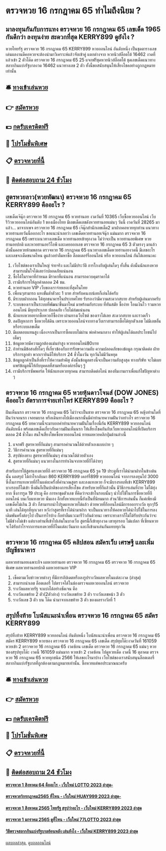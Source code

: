 # ตรวจหวย 16 กรกฎาคม 65 ทำไมถึงนิยม ?
## มาลงทุนกันกับการแทง ตรวจหวย 16 กรกฎาคม 65 เลขเด็ด 1965 กันดีกว่า ลงทุนง่าย สะดวกที่สุด KERRY899 ดูยังไง ?
หวยไทยรัฐ ตรวจหวย 16 กรกฎาคม 65 KERRY899 หวยออนไลน์ อันดับหนึ่ง เป็นชุดตารางเลขเด่นผลงานดีคอหวยจะต้องนำมาวิเคราะห์แล้วจับเข้าคู่ แตกต่างจาก หวยนิวส์ล็อตโต้ 16462 งวดที่แล้วเข้า 2 ตัวโต๊ด ตรวจหวย 16 กรกฎาคม 65 25 แจกฟรีชุดหวยนิวส์ล็อตโต้ ชุดเลขเด็ดแนวทางสลากกินแบ่งรัฐบาลงวด 16462 แนวทางเลข 2 ตัว ทั้งนี้ขอสนับสนุนให้เสี่ยงโชคอย่างถูกกฎหมายเท่านั้น

## 🛎 [ทางเข้าเล่นหวย](https://bit.ly/3BG5bNw)
## 👉 [สมัครหวย](https://bit.ly/3BG5bNw)
## 💵 [กดรับเครดิตฟรี](https://bit.ly/3C3mvgS)
## 👑 [โปรโมชั่นพิเศษ](https://bit.ly/3C3mvgS)
## 📋 [ตรวจหวยที่นี้](https://bit.ly/3C3mvgS)
## 📱 [ติดต่อสอบถาม 24 ชัวโมง](https://bit.ly/3C3mvgS)

## สูตรหวยลาว(หวยพัฒนา) ตรวจหวย 16 กรกฎาคม 65 KERRY899 คืออะไร ?
เลขเด็ดเจ๊นุ๊ก ตรวจหวย 16 กรกฎาคม 65 หวยฮานอย งวดวันที่ 10365
เว็บซื้อหวยออนไลน์ เว็บรีวิวหวยออนไลน์อันดับ 1 ของเมืองไทย มีเลขเด็ดเลขดังหวยฮานอยแม่นๆ วันนี้ งวดวันที่ 28265 มาแล้ว… มาจากเพจ ตรวจหวย 16 กรกฎาคม 65 เจ๊นุ๊กสำนักเลขเด็ด2 มาฝากคอหวยทุกท่าน แนวทางหวยฮานอยวันนี้ออกอะไร ขอแนะนำเลยว่า เลขเด็ดหวยฮานอยเจ้นุ๊ก แม่นมาก ตรวจหวย 16 กรกฎาคม 65 เพราะแนวทางเลขเด็ด หวยฮานอยเข้าทุกงวด ไม่ว่าจะเป็น หวยฮานอยพิเศษ หวยฮานอยปกติ และหวยฮานอยวีไอพี และเคยออกเลข ตรวจหวย 16 กรกฎาคม 65 3 ตัวตรงๆ มาแล้ว ดังนั้นคอหวยห้ามพลาด ตรวจหวย 16 กรกฎาคม 65 แนวทางเลขเด็ดหวยฮานอยงวดนี้ มีเลขอะไร และเลขจะเด็ดขนาดไหน ดูแล้วอย่าลืมหาซื้อ ล็อตเตอร์รี่ออนไลน์ หรือ หวยออนไลน์ กันได้เลยนะคะ
1. เว็บไซต์ของเราเป็นใหญ่ จ่ายจริง และไม่มีประวัติ การโกงกับผู้เล่นใดๆ ทั้งสิ้น ดังนั้นนักแทงหวยสามารถมั่นใจได้เลยว่าปลอดภัยแน่นอน
2. ซื้อได้ในราคาที่กำหนด มีราคาที่แน่นอน สามารถควบคุมราคาได้
3. เรามีบริการให้ลูกค้าตลอด 24 ชม.
4. หวยฮานอย VIP เว็บของเราจ่ายเยอะที่สุดในไทย
5. เพื่อนๆสามารถ แทงขั้นต่ำตัวละ 1 บาท สำหรับคนงบน้อยก็เล่นได้ครับ
6. มีระบบฝากถอน ได้ทุกธนาคารในประเทศไทย รับรองว่ามีความสะดวกสบาย สำหรับผู้เล่นมากครับ
7. ระบบของเราเป็นระบบที่พัฒนาขึ้นมาใหม่ มาพร้อมกับระบบ ที่ทันสมัย ซื้อง่าย โอนเงินไว รวมหวยออนไลน์ มีทุกประเภท ปลอดภัย เว็บไม่ล่มแน่นอน
8. นักแทงหวยอยากซื้อหวยก็ซื้อง่าย ผ่านทางเว็บไซต์ ของเราได้เลย สะดวกสบาย และรวดเร็ว
9. ลดปัญหาการ ซื้อหวยใต้ดิน เพราะหวยออนไลน์จากทางเว็บเราสามารถซื้อได้ทุกตัวเลข ไม่มีเลขอั้น หรือระบบเลขเต็ม
10. มีผลตอบแทนสูง เนื่องจากเป็นการซื้อแบบไม่ผ่าน พ่อค้าคนกลาง ทำให้ผู้เล่นได้ผลประโยชน์ไปเต็มๆ
11. ข้อมูลหวยมีความถูกต้องแม่นยำสูง หวยออนไลน์80บาท
12. ถ้าท่านมีข้อสงสัยใดๆ ที่เกี่ยวข้องกับการรักษาความลับ ความปลอดภัยของข้อมูล กรุณาติดต่อ ฝ่ายบริการลูกค้า พวกเรายินดีให้บริการ 24 ชั่วโมงวัน ทุกวันไม่มีวันหยุด
13. ข้อมูลลูกค้าเป็นสิ่งที่เราให้ความสำคัญ ดังนั้นข้อมูลตรงนี้จะเป็นความลับสูงสุด ทางบริษัท จะไม่เผยแพร่ข้อมูลนี้ให้กับบุคคลที่สามหรือองค์กรอื่นๆ รู้
14. เรามีบริการซัพพอร์ต ให้นักแทงหวยทุกคน สามารถติดต่อไลน์ ของทีมงานเราเพื่อแก้ไขปัญหาต่าง ๆ

## ตรวจหวย 16 กรกฎาคม 65 หวยหุ้นดาวโจนส์ (DOW JONES) คืออะไร อัตราการจ่ายเท่าไหร่ KERRY899 คืออะไร ?
ฝันเห็นนรก ตรวจหวย 16 กรกฎาคม 65 ไม่ว่าจะเป็นชาย ตรวจหวย 16 กรกฎาคม 65 หญิงท่านใดที่ฝันว่าเจอนรก เจอยมบาล หรือเดินทางไปเมืองนรกนั้นมีคำทำนายความฝันว่าอย่างไร ตรวจหวย 16 กรกฎาคม 65 บทความนี้จะมาบอกคำทำนายความฝันในเรื่องนี้กัน KERRY899 หวยออนไลน์ อันดับหนึ่ง พร้อมเลขเด็ดเกี่ยวกับความฝันเห็นนรก ให้เสี่ยงโชคกันกับเว็บหวยออนไลน์ที่เปิดบริการ ตลอด 24 ชั่วโมง
สนใจเสี่ยงโชคซื้อหวยออนไลน์ ทายผลหวยคลิกปุ่มด้านล่างนี้
1. แจกฟรี สูตรหวยยี่กีแม่นๆ สามารถคำนวณได้ด้วยตัวเองแบบง่าย ๆ
2. วิธีการคำนวณ สูตรหวยยี่กีแม่นๆ
3. สรุปช่องทาง สูตรหวยยี่กีแม่นๆ คำนวณได้ด้วยตัวเอง
4. สูตรหวยยี่กีแม่นๆ แนวทางในการทำเงินจากหวยยี่กีได้ง่ายๆ

สำหรับการใช้สูตรแทงหวยยี่กี ตรวจหวย 16 กรกฎาคม 65 รูด 19 ประตูที่เราได้นำมาฝากในข้างต้นนั้น ผลสรุป ได้กำไรกลับมา 860 KERRY899 เคอร์รี่899 หวยออนไลน์ จากการลงทุนไป 3000 ซึ่งในการแทงหวยยี่กีในแต่ละครั้งที่คำนวณสูตร และลงแทงหวย ก็จะมีบางรอบที่เข้า KERRY899 บางรอบก็ไม่เข้า ซึ่งมันก็เป็นปกติของการเสี่ยงโชค
สำหรับหวยยี่กีแล้วนั้น มีวิธีการเล่นที่ง่าย ไม่ได้ยุ่งยาก ซึ่งการรูด 19 ประตู คือ การหาชุดตัวเลข ที่คิดว่าจะเข้าในรอบนั้นๆ นำไปใช้ในการซื้อหวยยี่กีออนไลน์ บนเว็บแทงหวย นั่นเอง อีกทั้งหวยแบบนี้ยังเป็นที่นิยมมาก ส่วนวิธีการเล่นนั้น ก็แค่เพียงมีเลขเด็ดไม่เกิน 3 ตัว ก็สามารถนำไปรูดแทงหวยได้แล้ว
ด้วยหวยยี่กีออนไลน์มีการออกรางวัล ทุกๆ15 นาที เล่นได้ทุกที่ทุกเวลา หวังว่าสูตรที่เราได้นำมาฝาก จะเป็นแนวทางให้คอหวยได้นำไปใช้ในการลงเดิมพันครั้งต่อๆไป เป็นการไรบ้าง ก็อย่าลืมแวะมารีวิวกันด้วยนะ
เพราะทางเราก็ไม่ได้รับประกันว่าจะไม่มีช่วงไม่เข้า แต่บางท่านที่เข้าไปเล่นในบางเว็บ สูตรนี้ก็เข้าทุกงวด เขาทุกรอบ ไม่แปลก ที่เซียนหวยจะได้รับกำไรจากการแทงหวยยี่กีในแต่ละวันมาก และก็เข้ามาเล่นกันแทบทุกวัน

## ตรวจหวย 16 กรกฎาคม 65 คลิปสอน สมัครเว็บ เศรษฐี และเพิ่มบัญชีธนาคาร
ผลหวยฮานอยเฉพาะกิจ
ผลหวยฮานอย ตรวจหวย 16 กรกฎาคม 65 ตรวจหวย 16 กรกฎาคม 65 พิเศษ
ผลหวยฮานอยปกติ
ผลหวยฮานอย VIP
1. เช็คตามเว็บข่าวหวยต่างๆ ที่มีการอัปเดตหรือลงรูปรางวัลผลหวยในแต่ละงวด (ล่าสุด)
2. สามารถนำเลข ล็อตเตอรี่ ไปตรวจได้ในช่องตรวจผลหวยออนไลน์ ตรวจหวย
3. รางวัลผลหวยรัฐ จะแบ่งได้อย่างชัดเจน คือ
4. รางวัลเลขท้าย 2 ตัว(2ตัวล่าง) รางวัลเลขท้าย 3 ตัว รางวัลเลขหน้า 3 ตัว
5. รางวัลเลข 3 ตัว บน โต๊ด นำมาจากเลขท้าย 3 ตัว ของผลรางวัลที่ 1

## สรุปทิ้งท้าย โบนัสแนะนำเพื่อน ตรวจหวย 16 กรกฎาคม 65 สมัคร KERRY899
สรุปทิ้งท้าย KERRY899 หวยออนไลน์ อันดับหนึ่ง โบนัสแนะนำเพื่อน ตรวจหวย 16 กรกฎาคม 65 สมัคร KERRY899 หวยซอง ตรวจหวย 16 กรกฎาคม 65 เลขเด็ด สรุปทุบโต๊ะงวดวันที่ 161059 หวยเข้า 2 ตรวจหวย 16 กรกฎาคม 65 งวดซ้อน
เลขเด็ด ตรวจหวย 16 กรกฎาคม 65 แม่นๆ หวยซองสรุปทุบโต๊ะ งวดนี้ 161059 แม่นมาก หวยเข้า 2 งวดซ้อน ไปดูหวยเด็ด งวดนี้ 16 ตุลาคม ตรวจหวย 16 กรกฎาคม 65 หวยทุกชนิด 2566 ให้เลขอะไรมาบ้าง
เว็บไซต์ของเราสนับสนุนล็อตเตอรี่สลากกินแบ่งรัฐบาลที่ถูกต้องตามกฏหมายเท่านั้น. ซื้อหวยแต่พอประมาณนะครับ

## 🛎 [ทางเข้าเล่นหวย](https://bit.ly/3BG5bNw)
## 👉 [สมัครหวย](https://bit.ly/3BG5bNw)
## 💵 [กดรับเครดิตฟรี](https://bit.ly/3C3mvgS)
## 👑 [โปรโมชั่นพิเศษ](https://bit.ly/3C3mvgS)
## 📋 [ตรวจหวยที่นี้](https://bit.ly/3C3mvgS)
## 📱 [ติดต่อสอบถาม 24 ชัวโมง](https://bit.ly/3C3mvgS)

#### [ตรวจหวย 1 สิงหาคม 64 คืออะไร - เว็บใหม่ LOTTO 2023 ล่าสุด-](https://atom.io/themes/ตรวจหวย%201%20สิงหาคม%2064%20คืออะไร%20-%20เว็บใหม่%20lotto%202023%20ล่าสุด-)
#### [ตรวจหวย1กรกฎาคม2565 ที่ไหน - เว็บใหม่ HUAY999 2023 ล่าสุด-](https://atom.io/themes/ตรวจหวย1กรกฎาคม2565%20ที่ไหน%20-%20เว็บใหม่%20huay999%202023%20ล่าสุด-)
#### [ตรวจหวย 1 สิงหาคม 2565 ไทยรัฐ สรุปว่าอะไร - เว็บใหม่ KERRY899 2023 ล่าสุด](https://atom.io/themes/ตรวจหวย%201%20สิงหาคม%202565%20ไทยรัฐ%20สรุปว่าอะไร%20-%20เว็บใหม่%20kerry899%202023%20ล่าสุด)
#### [ตรวจหวย 1 มกราคม 2565 ดูที่ไหน - เว็บใหม่ 77LOTTO 2023 ล่าสุด](https://atom.io/themes/ตรวจหวย%201%20มกราคม%202565%20ดูที่ไหน%20-%20เว็บใหม่%2077lotto%202023%20ล่าสุด)
#### [วิธีตรวจสลากกินแบ่งรัฐบาลย้อนหลัง เล่นยังไง - เว็บใหม่ KERRY899 2023 ล่าสุด](https://atom.io/themes/วิธีตรวจสลากกินแบ่งรัฐบาลย้อนหลัง%20เล่นยังไง%20-%20เว็บใหม่%20kerry899%202023%20ล่าสุด)

[ผลบอลล่าสุด](https://siamsport.tv "ผลบอลล่าสุด"), [ดูบอลออนไลน์](https://siamsport.tv/ดูบอลสด "ดูบอลออนไลน์")